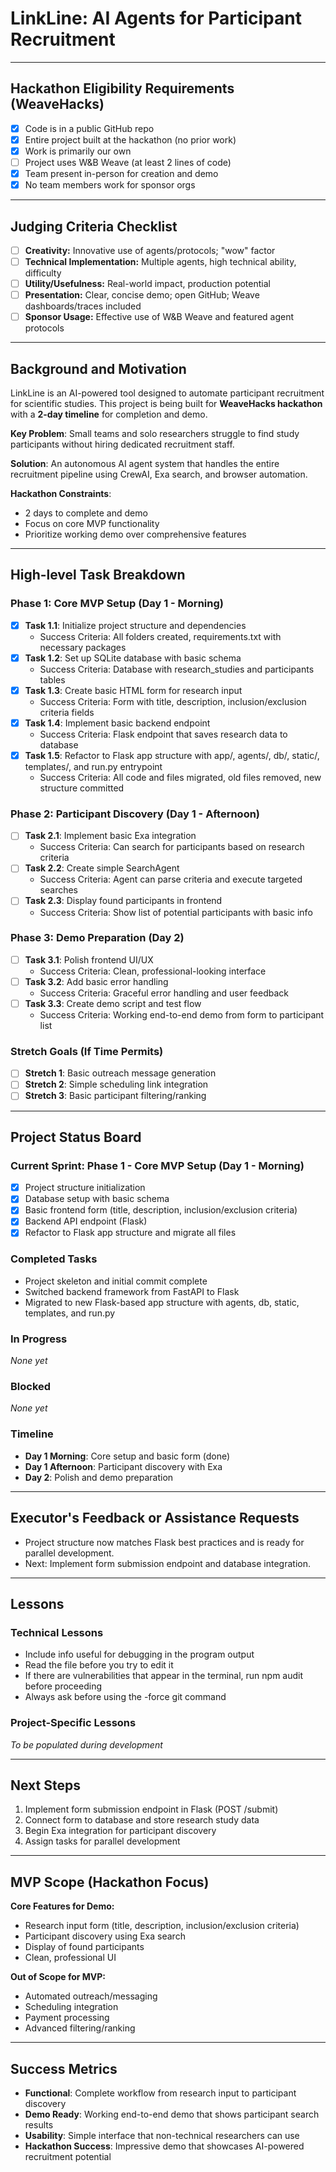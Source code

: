 # LinkLine: AI Agents for Participant Recruitment

---

## Hackathon Eligibility Requirements (WeaveHacks)
- [x] Code is in a public GitHub repo
- [x] Entire project built at the hackathon (no prior work)
- [x] Work is primarily our own
- [ ] Project uses W&B Weave (at least 2 lines of code)
- [x] Team present in-person for creation and demo
- [x] No team members work for sponsor orgs

---

## Judging Criteria Checklist
- [ ] **Creativity:** Innovative use of agents/protocols; "wow" factor
- [ ] **Technical Implementation:** Multiple agents, high technical ability, difficulty
- [ ] **Utility/Usefulness:** Real-world impact, production potential
- [ ] **Presentation:** Clear, concise demo; open GitHub; Weave dashboards/traces included
- [ ] **Sponsor Usage:** Effective use of W&B Weave and featured agent protocols

---

## Background and Motivation

LinkLine is an AI-powered tool designed to automate participant recruitment for scientific studies. This project is being built for **WeaveHacks hackathon** with a **2-day timeline** for completion and demo.

**Key Problem**: Small teams and solo researchers struggle to find study participants without hiring dedicated recruitment staff.

**Solution**: An autonomous AI agent system that handles the entire recruitment pipeline using CrewAI, Exa search, and browser automation.

**Hackathon Constraints**: 
- 2 days to complete and demo
- Focus on core MVP functionality
- Prioritize working demo over comprehensive features

---

## High-level Task Breakdown

### Phase 1: Core MVP Setup (Day 1 - Morning)
- [x] **Task 1.1**: Initialize project structure and dependencies
  - Success Criteria: All folders created, requirements.txt with necessary packages
- [x] **Task 1.2**: Set up SQLite database with basic schema
  - Success Criteria: Database with research_studies and participants tables
- [x] **Task 1.3**: Create basic HTML form for research input
  - Success Criteria: Form with title, description, inclusion/exclusion criteria fields
- [x] **Task 1.4**: Implement basic backend endpoint
  - Success Criteria: Flask endpoint that saves research data to database
- [x] **Task 1.5**: Refactor to Flask app structure with app/, agents/, db/, static/, templates/, and run.py entrypoint
  - Success Criteria: All code and files migrated, old files removed, new structure committed

### Phase 2: Participant Discovery (Day 1 - Afternoon)
- [ ] **Task 2.1**: Implement basic Exa integration
  - Success Criteria: Can search for participants based on research criteria
- [ ] **Task 2.2**: Create simple SearchAgent
  - Success Criteria: Agent can parse criteria and execute targeted searches
- [ ] **Task 2.3**: Display found participants in frontend
  - Success Criteria: Show list of potential participants with basic info

### Phase 3: Demo Preparation (Day 2)
- [ ] **Task 3.1**: Polish frontend UI/UX
  - Success Criteria: Clean, professional-looking interface
- [ ] **Task 3.2**: Add basic error handling
  - Success Criteria: Graceful error handling and user feedback
- [ ] **Task 3.3**: Create demo script and test flow
  - Success Criteria: Working end-to-end demo from form to participant list

### Stretch Goals (If Time Permits)
- [ ] **Stretch 1**: Basic outreach message generation
- [ ] **Stretch 2**: Simple scheduling link integration
- [ ] **Stretch 3**: Basic participant filtering/ranking

---

## Project Status Board

### Current Sprint: Phase 1 - Core MVP Setup (Day 1 - Morning)
- [x] Project structure initialization
- [x] Database setup with basic schema
- [x] Basic frontend form (title, description, inclusion/exclusion criteria)
- [x] Backend API endpoint (Flask)
- [x] Refactor to Flask app structure and migrate all files

### Completed Tasks
- Project skeleton and initial commit complete
- Switched backend framework from FastAPI to Flask
- Migrated to new Flask-based app structure with agents, db, static, templates, and run.py

### In Progress
*None yet*

### Blocked
*None yet*

### Timeline
- **Day 1 Morning**: Core setup and basic form (done)
- **Day 1 Afternoon**: Participant discovery with Exa
- **Day 2**: Polish and demo preparation

---

## Executor's Feedback or Assistance Requests

- Project structure now matches Flask best practices and is ready for parallel development.
- Next: Implement form submission endpoint and database integration.

---

## Lessons

### Technical Lessons
- Include info useful for debugging in the program output
- Read the file before you try to edit it
- If there are vulnerabilities that appear in the terminal, run npm audit before proceeding
- Always ask before using the -force git command

### Project-Specific Lessons
*To be populated during development*

---

## Next Steps

1. Implement form submission endpoint in Flask (POST /submit)
2. Connect form to database and store research study data
3. Begin Exa integration for participant discovery
4. Assign tasks for parallel development

---

## MVP Scope (Hackathon Focus)

**Core Features for Demo:**
- Research input form (title, description, inclusion/exclusion criteria)
- Participant discovery using Exa search
- Display of found participants
- Clean, professional UI

**Out of Scope for MVP:**
- Automated outreach/messaging
- Scheduling integration
- Payment processing
- Advanced filtering/ranking

---

## Success Metrics

- **Functional**: Complete workflow from research input to participant discovery
- **Demo Ready**: Working end-to-end demo that shows participant search results
- **Usability**: Simple interface that non-technical researchers can use
- **Hackathon Success**: Impressive demo that showcases AI-powered recruitment potential 